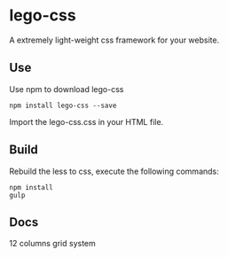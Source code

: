 # lego-css
A extremely light-weight css framework for your website.

## Use

Use npm to download lego-css

    npm install lego-css --save
    
Import the lego-css.css in your HTML file.

## Build

Rebuild the less to css, execute the following commands:

    npm install
    gulp
    
## Docs

12 columns grid system